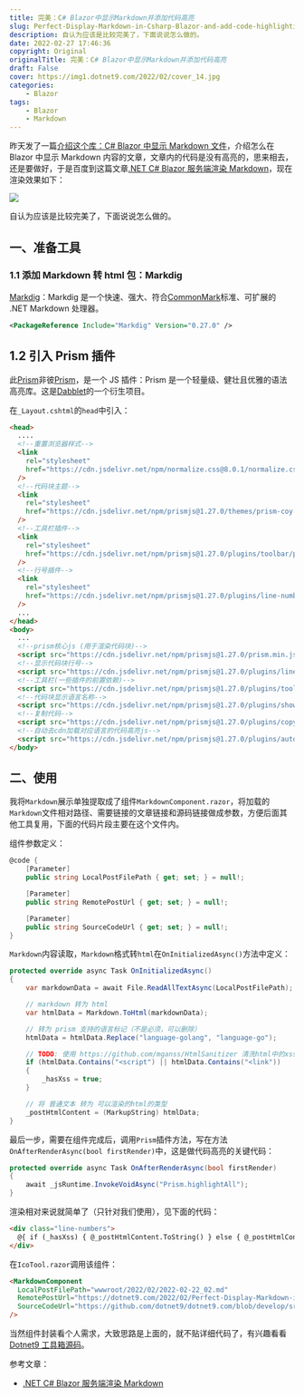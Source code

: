 ```yaml
---
title: 完美：C# Blazor中显示Markdown并添加代码高亮
slug: Perfect-Display-Markdown-in-Csharp-Blazor-and-add-code-highlighting
description: 自认为应该是比较完美了，下面说说怎么做的。
date: 2022-02-27 17:46:36
copyright: Original
originalTitle: 完美：C# Blazor中显示Markdown并添加代码高亮
draft: False
cover: https://img1.dotnet9.com/2022/02/cover_14.jpg
categories: 
    - Blazor
tags: 
    - Blazor
    - Markdown
---
```


昨天发了一篇[介绍这个库：C# Blazor 中显示 Markdown 文件](https://mp.weixin.qq.com/s/CGSJ4qkVdaSg738nSyXhLg)，介绍怎么在 Blazor 中显示 Markdown 内容的文章，文章内的代码是没有高亮的，思来相去，还是要做好，于是百度到这篇文章[.NET C# Blazor 服务端渲染 Markdown](https://blog.csdn.net/qq_37214567/article/details/122949945)，现在渲染效果如下：

![](https://img1.dotnet9.com/2022/02/1601.gif)

自认为应该是比较完美了，下面说说怎么做的。

## 一、准备工具

### 1.1 添加 Markdown 转 html 包：Markdig

[Markdig](https://github.com/xoofx/markdig)：Markdig 是一个快速、强大、符合[CommonMark](http://commonmark.org/)标准、可扩展的 .NET Markdown 处理器。

```xml
<PackageReference Include="Markdig" Version="0.27.0" />
```

## 1.2 引入 Prism 插件

此[Prism](https://github.com/PrismJS/prism)非彼[Prism](https://github.com/PrismLibrary/Prism)，是一个 JS 插件：Prism 是一个轻量级、健壮且优雅的语法高亮库。这是[Dabblet](https://dabblet.com/)的一个衍生项目。

在`_Layout.cshtml`的`head`中引入：

```html
<head>
  ....
  <!--重置浏览器样式-->
  <link
    rel="stylesheet"
    href="https://cdn.jsdelivr.net/npm/normalize.css@8.0.1/normalize.css"
  />
  <!--代码块主题-->
  <link
    rel="stylesheet"
    href="https://cdn.jsdelivr.net/npm/prismjs@1.27.0/themes/prism-coy.min.css"
  />
  <!--工具栏插件-->
  <link
    rel="stylesheet"
    href="https://cdn.jsdelivr.net/npm/prismjs@1.27.0/plugins/toolbar/prism-toolbar.min.css"
  />
  <!--行号插件-->
  <link
    rel="stylesheet"
    href="https://cdn.jsdelivr.net/npm/prismjs@1.27.0/plugins/line-numbers/prism-line-numbers.min.css"
  />
  ...
</head>
<body>
  ...
  <!--prism核心js (用于渲染代码块)-->
  <script src="https://cdn.jsdelivr.net/npm/prismjs@1.27.0/prism.min.js"></script>
  <!--显示代码块行号-->
  <script src="https://cdn.jsdelivr.net/npm/prismjs@1.27.0/plugins/line-numbers/prism-line-numbers.min.js"></script>
  <!--工具栏(一些插件的前置依赖)-->
  <script src="https://cdn.jsdelivr.net/npm/prismjs@1.27.0/plugins/toolbar/prism-toolbar.min.js"></script>
  <!--代码块显示语言名称-->
  <script src="https://cdn.jsdelivr.net/npm/prismjs@1.27.0/plugins/show-language/prism-show-language.min.js"></script>
  <!--复制代码-->
  <script src="https://cdn.jsdelivr.net/npm/prismjs@1.27.0/plugins/copy-to-clipboard/prism-copy-to-clipboard.min.js"></script>
  <!--自动去cdn加载对应语言的代码高亮js-->
  <script src="https://cdn.jsdelivr.net/npm/prismjs@1.27.0/plugins/autoloader/prism-autoloader.min.js"></script>
</body>
```

## 二、使用

我将`Markdown`展示单独提取成了组件`MarkdownComponent.razor`，将加载的`Markdown`文件相对路径、需要链接的文章链接和源码链接做成参数，方便后面其他工具复用，下面的代码片段主要在这个文件内。

组件参数定义：

```C#
@code {
    [Parameter]
    public string LocalPostFilePath { get; set; } = null!;

    [Parameter]
    public string RemotePostUrl { get; set; } = null!;

    [Parameter]
    public string SourceCodeUrl { get; set; } = null!;
}
```

`Markdown`内容读取，`Markdown`格式转`html`在`OnInitializedAsync()`方法中定义：

```C#
protected override async Task OnInitializedAsync()
{
    var markdownData = await File.ReadAllTextAsync(LocalPostFilePath);

    // markdown 转为 html
    var htmlData = Markdown.ToHtml(markdownData);

    // 转为 prism 支持的语言标记（不是必须，可以删除）
    htmlData = htmlData.Replace("language-golang", "language-go");

    // TODO: 使用 https://github.com/mganss/HtmlSanitizer 清洗html中的xss
    if (htmlData.Contains("<script") || htmlData.Contains("<link"))
    {
        _hasXss = true;
    }

    // 将 普通文本 转为 可以渲染的html的类型
    _postHtmlContent = (MarkupString) htmlData;
}
```

最后一步，需要在组件完成后，调用`Prism`插件方法，写在方法`OnAfterRenderAsync(bool firstRender)`中，这是做代码高亮的关键代码：

```C#
protected override async Task OnAfterRenderAsync(bool firstRender)
{
    await _jsRuntime.InvokeVoidAsync("Prism.highlightAll");
}
```

渲染相对来说就简单了（只针对我们使用），见下面的代码：

```html
<div class="line-numbers">
  @{ if (_hasXss) { @_postHtmlContent.ToString() } else { @_postHtmlContent } }
</div>
```

在`IcoTool.razor`调用该组件：

```html
<MarkdownComponent
  LocalPostFilePath="wwwroot/2022/02/2022-02-22_02.md"
  RemotePostUrl="https://dotnet9.com/2022/02/Perfect-Display-Markdown-in-Csharp-Blazor-and-add-code-highlighting"
  SourceCodeUrl="https://github.com/dotnet9/dotnet9.com/blob/develop/src/Dotnet9.Tools.Web/Pages/Public/ImageTools/IcoTool.razor"
/>
```

当然组件封装看个人需求，大致思路是上面的，就不贴详细代码了，有兴趣看看[Dotnet9 工具箱源码](https://github.com/dotnet9/dotnet9.com)。

参考文章：

- [.NET C# Blazor 服务端渲染 Markdown](https://blog.csdn.net/qq_37214567/article/details/122949945)
